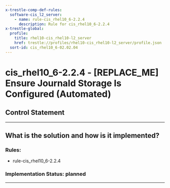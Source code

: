 ```yaml
---
x-trestle-comp-def-rules:
  software-cis_l2_server:
    - name: rule-cis_rhel10_6-2.2.4
      description: Rule for cis_rhel10_6-2.2.4
x-trestle-global:
  profile:
    title: rhel10-cis_rhel10-l2_server
    href: trestle://profiles/rhel10-cis_rhel10-l2_server/profile.json
  sort-id: cis_rhel10_6-02.02.04
---
```


# cis_rhel10_6-2.2.4 - \[REPLACE_ME\] Ensure Journald Storage Is Configured (Automated)

## Control Statement

______________________________________________________________________

## What is the solution and how is it implemented?

<!-- For implementation status enter one of: implemented, partial, planned, alternative, not-applicable -->

<!-- Note that the list of rules under ### Rules: is read-only and changes will not be captured after assembly to JSON -->

<!-- Add control implementation description here for control: cis_rhel10_6-2.2.4 -->

### Rules:

  - rule-cis_rhel10_6-2.2.4

### Implementation Status: planned

______________________________________________________________________
